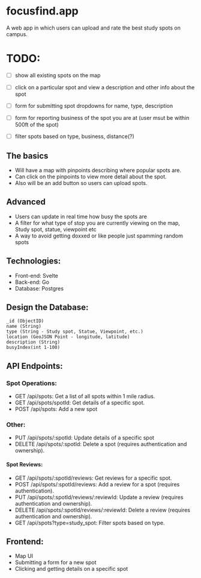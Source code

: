 # focusfind.app
A web app in which users can upload and rate the best study spots on campus.


# TODO:
- [ ] show all existing spots on the map
- [ ] click on a particular spot and view a description and other info about the spot
- [ ] form for submitting spot
    dropdowns for name, type, description
- [ ] form for reporting business of the spot you are at (user msut be within 500ft of the spot)
- [ ] filter spots based on type, business, distance(?)


## The basics
- Will have a map with pinpoints describing where popular spots are. 
- Can click on the pinpoints to view more detail about the spot. 
- Also will be an add button so users can upload spots. 


## Advanced
- Users can update in real time how busy the spots are
- A filter for what type of stop you are currently viewing on the map, Study spot, statue, viewpoint etc
- A way to avoid getting doxxed or like people just spamming random spots


## Technologies:
- Front-end: Svelte
- Back-end: Go
- Database: Postgres 


## Design the Database:
```
_id (ObjectID)
name (String)
type (String - Study spot, Statue, Viewpoint, etc.)
location (GeoJSON Point - longitude, latitude)
description (String)
busyIndex(int 1-100)
```


## API Endpoints:

### Spot Operations:

- GET /api/spots: Get a list of all spots within 1 mile radius.
- GET /api/spots/spotId: Get details of a specific spot.
- POST /api/spots: Add a new spot 


### Other:

- PUT /api/spots/:spotId: Update details of a specific spot 
- DELETE /api/spots/:spotId: Delete a spot (requires authentication and ownership).


#### Spot Reviews:

- GET /api/spots/:spotId/reviews: Get reviews for a specific spot.
- POST /api/spots/:spotId/reviews: Add a review for a spot (requires authentication).
- PUT /api/spots/:spotId/reviews/:reviewId: Update a review (requires authentication and ownership).
- DELETE /api/spots/:spotId/reviews/:reviewId: Delete a review (requires authentication and ownership).
- GET /api/spots?type=study_spot: Filter spots based on type.


## Frontend:
- Map UI
- Submitting a form for a new spot
- Clicking and getting details on a specific spot
